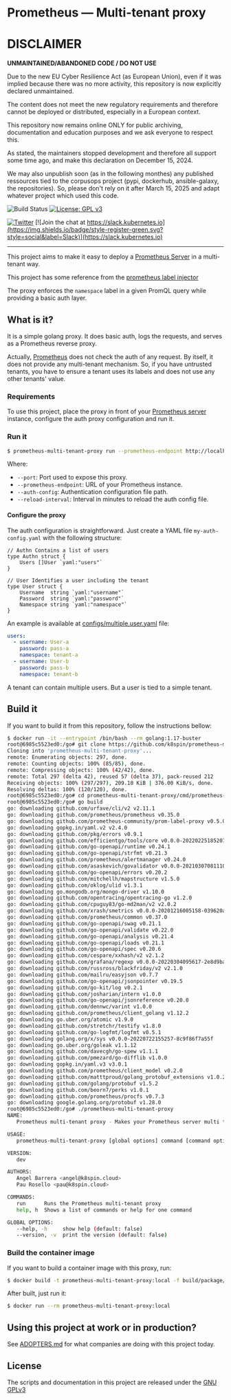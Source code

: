 # Prometheus — Multi-tenant proxy

DISCLAIMER
============

**UNMAINTAINED/ABANDONED CODE / DO NOT USE**

Due to the new EU Cyber Resilience Act (as European Union), even if it was implied because there was no more activity, this repository is now explicitly declared unmaintained.

The content does not meet the new regulatory requirements and therefore cannot be deployed or distributed, especially in a European context.

This repository now remains online ONLY for public archiving, documentation and education purposes and we ask everyone to respect this.

As stated, the maintainers stopped development and therefore all support some time ago, and make this declaration on December 15, 2024.

We may also unpublish soon (as in the following monthes) any published ressources tied to the corpusops project (pypi, dockerhub, ansible-galaxy, the repositories).
So, please don't rely on it after March 15, 2025 and adapt whatever project which used this code.




![Build Status](https://action-badges.now.sh/k8spin/prometheus-multi-tenant-proxy)
[![License: GPL v3](https://img.shields.io/badge/License-GPLv3-blue.svg)](https://www.gnu.org/licenses/gpl-3.0)

[![Twitter](https://img.shields.io/twitter/url/https/twitter.com/k8spin.svg?style=social&label=Follow%20%40k8spin)](https://twitter.com/k8spin)
[![Join the chat at https://slack.kubernetes.io](https://img.shields.io/badge/style-register-green.svg?style=social&label=Slack)](https://slack.kubernetes.io)

------

This project aims to make it easy to deploy a [Prometheus Server](https://github.com/prometheus/prometheus)
in a multi-tenant way.

This project has some reference from the [prometheus label injector](https://github.com/prometheus-community/prom-label-proxy)

The proxy enforces the `namespace` label in a given PromQL query while providing a basic auth layer.

## What is it?

It is a simple golang proxy. It does basic auth, logs the requests, and serves as a Prometheus reverse proxy.

Actually, [Prometheus](https://github.com/prometheus/prometheus) does not check the auth of any request.
By itself, it does not provide any multi-tenant mechanism. So, if you have untrusted tenants,
you have to ensure a tenant uses its labels and does not use any other tenants' value.

### Requirements

To use this project, place the proxy in front of your [Prometheus server](https://github.com/prometheus/prometheus)
instance, configure the auth proxy configuration and run it.

### Run it

```bash
$ prometheus-multi-tenant-proxy run --prometheus-endpoint http://localhost:9090 --port 9091 --auth-config ./my-auth-config.yaml --reload-interval=5
```

Where:

- `--port`: Port used to expose this proxy.
- `--prometheus-endpoint`: URL of your Prometheus instance.
- `--auth-config`: Authentication configuration file path.
- `--reload-interval`: Interval in minutes to reload the auth config file.

#### Configure the proxy

The auth configuration is straightforward. Just create a YAML file `my-auth-config.yaml` with the following structure:

```golang
// Authn Contains a list of users
type Authn struct {
	Users []User `yaml:"users"`
}

// User Identifies a user including the tenant
type User struct {
	Username  string `yaml:"username"`
	Password  string `yaml:"password"`
	Namespace string `yaml:"namespace"`
}
```

An example is available at [configs/multiple.user.yaml](configs/multiple.user.yaml) file:

```yaml
users:
  - username: User-a
    password: pass-a
    namespace: tenant-a
  - username: User-b
    password: pass-b
    namespace: tenant-b
```

A tenant can contain multiple users. But a user is tied to a simple tenant.

## Build it

If you want to build it from this repository, follow the instructions bellow:

```bash
$ docker run -it --entrypoint /bin/bash --rm golang:1.17-buster
root@6985c5523ed0:/go# git clone https://github.com/k8spin/prometheus-multi-tenant-proxy.git
Cloning into 'prometheus-multi-tenant-proxy'...
remote: Enumerating objects: 297, done.
remote: Counting objects: 100% (85/85), done.
remote: Compressing objects: 100% (42/42), done.
remote: Total 297 (delta 42), reused 57 (delta 37), pack-reused 212
Receiving objects: 100% (297/297), 209.10 KiB | 376.00 KiB/s, done.
Resolving deltas: 100% (120/120), done.
root@6985c5523ed0:/go# cd prometheus-multi-tenant-proxy/cmd/prometheus-multi-tenant-proxy/
root@6985c5523ed0:/go# go build
go: downloading github.com/urfave/cli/v2 v2.11.1
go: downloading github.com/prometheus/prometheus v0.35.0
go: downloading github.com/prometheus-community/prom-label-proxy v0.5.0
go: downloading gopkg.in/yaml.v2 v2.4.0
go: downloading github.com/pkg/errors v0.9.1
go: downloading github.com/efficientgo/tools/core v0.0.0-20220225185207-fe763185946b
go: downloading github.com/go-openapi/runtime v0.24.1
go: downloading github.com/go-openapi/strfmt v0.21.3
go: downloading github.com/prometheus/alertmanager v0.24.0
go: downloading github.com/asaskevich/govalidator v0.0.0-20210307081110-f21760c49a8d
go: downloading github.com/go-openapi/errors v0.20.2
go: downloading github.com/mitchellh/mapstructure v1.5.0
go: downloading github.com/oklog/ulid v1.3.1
go: downloading go.mongodb.org/mongo-driver v1.10.0
go: downloading github.com/opentracing/opentracing-go v1.2.0
go: downloading github.com/cpuguy83/go-md2man/v2 v2.0.2
go: downloading github.com/xrash/smetrics v0.0.0-20201216005158-039620a65673
go: downloading github.com/prometheus/common v0.37.0
go: downloading github.com/go-openapi/swag v0.21.1
go: downloading github.com/go-openapi/validate v0.22.0
go: downloading github.com/go-openapi/analysis v0.21.4
go: downloading github.com/go-openapi/loads v0.21.1
go: downloading github.com/go-openapi/spec v0.20.6
go: downloading github.com/cespare/xxhash/v2 v2.1.2
go: downloading github.com/grafana/regexp v0.0.0-20220304095617-2e8d9baf4ac2
go: downloading github.com/russross/blackfriday/v2 v2.1.0
go: downloading github.com/mailru/easyjson v0.7.7
go: downloading github.com/go-openapi/jsonpointer v0.19.5
go: downloading github.com/go-kit/log v0.2.1
go: downloading github.com/josharian/intern v1.0.0
go: downloading github.com/go-openapi/jsonreference v0.20.0
go: downloading github.com/dennwc/varint v1.0.0
go: downloading github.com/prometheus/client_golang v1.12.2
go: downloading go.uber.org/atomic v1.9.0
go: downloading github.com/stretchr/testify v1.8.0
go: downloading github.com/go-logfmt/logfmt v0.5.1
go: downloading golang.org/x/sys v0.0.0-20220722155257-8c9f86f7a55f
go: downloading go.uber.org/goleak v1.1.12
go: downloading github.com/davecgh/go-spew v1.1.1
go: downloading github.com/pmezard/go-difflib v1.0.0
go: downloading gopkg.in/yaml.v3 v3.0.1
go: downloading github.com/prometheus/client_model v0.2.0
go: downloading github.com/matttproud/golang_protobuf_extensions v1.0.2-0.20181231171920-c182affec369
go: downloading github.com/golang/protobuf v1.5.2
go: downloading github.com/beorn7/perks v1.0.1
go: downloading github.com/prometheus/procfs v0.7.3
go: downloading google.golang.org/protobuf v1.28.0
root@6985c5523ed0:/go# ./prometheus-multi-tenant-proxy
NAME:
   Prometheus multi-tenant proxy - Makes your Prometheus server multi tenant

USAGE:
   prometheus-multi-tenant-proxy [global options] command [command options] [arguments...]

VERSION:
   dev

AUTHORS:
   Angel Barrera <angel@k8spin.cloud>
   Pau Rosello <pau@k8spin.cloud>

COMMANDS:
   run      Runs the Prometheus multi-tenant proxy
   help, h  Shows a list of commands or help for one command

GLOBAL OPTIONS:
   --help, -h     show help (default: false)
   --version, -v  print the version (default: false)
```

### Build the container image

If you want to build a container image with this proxy, run:

```bash
$ docker build -t prometheus-multi-tenant-proxy:local -f build/package/Dockerfile .
```

After built, just run it:

```bash
$ docker run --rm prometheus-multi-tenant-proxy:local
```

## Using this project at work or in production?

See [ADOPTERS.md](ADOPTERS.md) for what companies are doing with this project today.

## License

The scripts and documentation in this project are released under the [GNU GPLv3](LICENSE)
